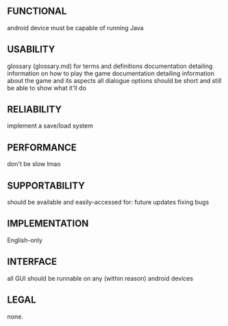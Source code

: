 ## FUNCTIONAL
android device must be capable of running Java

## USABILITY
glossary (glossary.md) for terms and definitions
documentation detailing information on how to play the game
documentation detailing information about the game and its aspects
all dialogue options should be short and still be able to show what it'll do

## RELIABILITY
implement a save/load system 

## PERFORMANCE
don't be slow lmao

## SUPPORTABILITY
should be available and easily-accessed for:
future updates
fixing bugs

## IMPLEMENTATION
English-only

## INTERFACE
all GUI should be runnable on any (within reason) android devices

## LEGAL
none.
